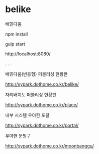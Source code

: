 # belike
배민다움

npm install

gulp start

http://localhost:8080/

.
.
.

배민다움(반응형) 퍼블리싱 현황판

http://sypark.dothome.co.kr/belike/


자리배치도 퍼블리싱 현황판

http://sypark.dothome.co.kr/place/


내부 시스템 우아한 포탈

http://sypark.dothome.co.kr/portal/


우아한 문방구

http://sypark.dothome.co.kr/moonbanggu/
